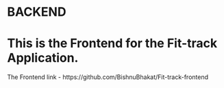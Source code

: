 # BACKEND
<h1> This is the Frontend for the Fit-track Application.</h1>
<p> The Frontend link - https://github.com/BishnuBhakat/Fit-track-frontend